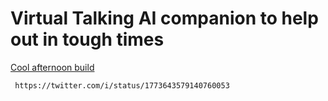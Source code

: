 # Virtual Talking AI companion to help out in tough times

[Cool afternoon build](https://twitter.com/i/status/1773643579140760053)

```
 https://twitter.com/i/status/1773643579140760053 
```

